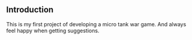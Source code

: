 ## Introduction

This is my first project of developing a micro tank war game.
And always feel happy when getting suggestions.

